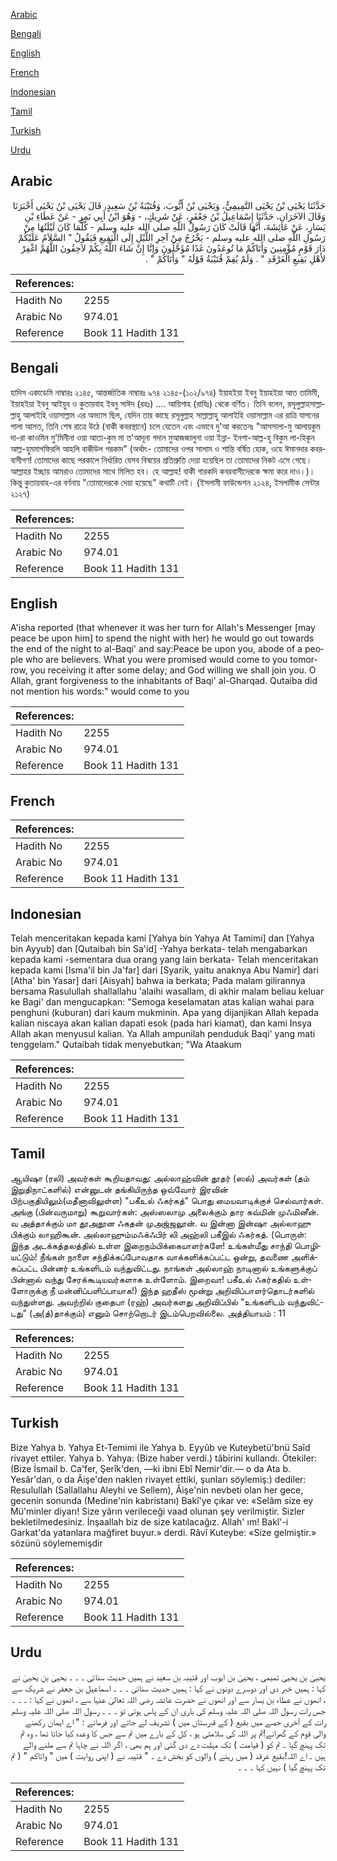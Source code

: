 [Arabic](#arabic)

[Bengali](#bengali)

[English](#english)

[French](#french)

[Indonesian](#indonesian)

[Tamil](#tamil)

[Turkish](#turkish)

[Urdu](#urdu)

## Arabic


<div dir="rtl" lang="ar" style={{fontSize:'larger',backgroundColor:'#f8f9fa',padding:20}}>
حَدَّثَنَا يَحْيَى بْنُ يَحْيَى التَّمِيمِيُّ، وَيَحْيَى بْنُ أَيُّوبَ، وَقُتَيْبَةُ بْنُ سَعِيدٍ، قَالَ يَحْيَى بْنُ يَحْيَى أَخْبَرَنَا وَقَالَ الآخَرَانِ، حَدَّثَنَا إِسْمَاعِيلُ بْنُ جَعْفَرٍ، عَنْ شَرِيكٍ، - وَهُوَ ابْنُ أَبِي نَمِرٍ - عَنْ عَطَاءِ بْنِ يَسَارٍ، عَنْ عَائِشَةَ، أَنَّهَا قَالَتْ كَانَ رَسُولُ اللَّهِ صلى الله عليه وسلم - كُلَّمَا كَانَ لَيْلَتُهَا مِنْ رَسُولِ اللَّهِ صلى الله عليه وسلم - يَخْرُجُ مِنْ آخِرِ اللَّيْلِ إِلَى الْبَقِيعِ فَيَقُولُ ‏"‏ السَّلاَمُ عَلَيْكُمْ دَارَ قَوْمٍ مُؤْمِنِينَ وَأَتَاكُمْ مَا تُوعَدُونَ غَدًا مُؤَجَّلُونَ وَإِنَّا إِنْ شَاءَ اللَّهُ بِكُمْ لاَحِقُونَ اللَّهُمَّ اغْفِرْ لأَهْلِ بَقِيعِ الْغَرْقَدِ ‏"‏ ‏.‏ وَلَمْ يُقِمْ قُتَيْبَةُ قَوْلَهُ ‏"‏ وَأَتَاكُمْ ‏"‏ ‏.‏
</div>
<div style={{backgroundColor:'#f8f9fa',padding:20, marginBottom: 10}}><table> <thead> <tr> <th>References:</th> <th></th> </tr> </thead> <tbody><tr><td>Hadith No</td><td>2255</td></tr><tr><td>Arabic No</td><td>974.01</td></tr><tr><td>Reference</td><td>Book 11 Hadith 131</td></tr></tbody></table></div>

## Bengali


<div dir="ltr" lang="bn" style={{fontSize:'larger',backgroundColor:'#f8f9fa',padding:20}}>
হাদিস একাডেমি নাম্বারঃ ২১৪৫, আন্তর্জাতিক নাম্বারঃ ৯৭৪ ২১৪৫-(১০২/৯৭৪) ইয়াহইয়া ইবনু ইয়াহইয়া আত তামিমী, ইয়াহইয়া ইবনু আইয়ুব ও কুতায়বাহ ইবনু সাঈদ (রহঃ) .... আয়িশাহ (রাযিঃ) থেকে বর্ণিত। তিনি বলেন, রসূলুল্লাহসাল্লাল্লাহু আলাইহি ওয়াসাল্লাম এর অভ্যাস ছিল, যেদিন তার কাছে রসূলুল্লাহ সাল্লাল্লাহু আলাইহি ওয়াসাল্লাম এর রাত্রি যাপনের পালা আসত, তিনি শেষ রাত্রে উঠে (বাকী কবরস্থানে) চলে যেতেন এবং এভাবে দু'আ করতেনঃ "আসসালা-মু আলায়কুম দা-রা কাওমিন মু'মিনীনা ওয়া আতা-কুম মা ত'আদূনা গদান মুআজজালুনা ওয়া ইন্না- ইনশা-আল্ল-হু বিকুম লা-হিকূন আল্ল-হুমমাগফিরলি আহলি বাকীউল গরকাদ” (অর্থাৎ- তোমাদের ওপর সালাম ও শান্তি বর্ষিত হোক, ওহে ঈমানদার কবরবাসীগণ! তোমাদের কাছে পরকালে নির্ধারিত যেসব বিষয়ের প্রতিশ্রুতি দেয়া হয়েছিল তা তোমাদের নিকট এসে গেছে। আল্লাহর ইচ্ছায় আমরাও তোমাদের সাথে মিলিত হব। হে আল্লাহ! বাকী গারকদি কবরবাসীদেরকে ক্ষমা করে দাও।)। কিন্তু কুতায়বাহ-এর বর্ণনায় "তোমাদেরকে দেয়া হয়েছে" কথাটি নেই। (ইসলামী ফাউন্ডেশন ২১২৪, ইসলামীক সেন্টার ২১২৭)
</div>
<div style={{backgroundColor:'#f8f9fa',padding:20, marginBottom: 10}}><table> <thead> <tr> <th>References:</th> <th></th> </tr> </thead> <tbody><tr><td>Hadith No</td><td>2255</td></tr><tr><td>Arabic No</td><td>974.01</td></tr><tr><td>Reference</td><td>Book 11 Hadith 131</td></tr></tbody></table></div>

## English


<div dir="ltr" lang="en" style={{fontSize:'larger',backgroundColor:'#f8f9fa',padding:20}}>
A'isha reported (that whenever it was her turn for Allah's Messenger [may peace be upon him] to spend the night with her) he would go out towards the end of the night to al-Baqi' and say:Peace be upon you, abode of a people who are believers. What you were promised would come to you tomorrow, you receiving it after some delay; and God willing we shall join you. O Allah, grant forgiveness to the inhabitants of Baqi' al-Gharqad. Qutaiba did not mention his words:" would come to you
</div>
<div style={{backgroundColor:'#f8f9fa',padding:20, marginBottom: 10}}><table> <thead> <tr> <th>References:</th> <th></th> </tr> </thead> <tbody><tr><td>Hadith No</td><td>2255</td></tr><tr><td>Arabic No</td><td>974.01</td></tr><tr><td>Reference</td><td>Book 11 Hadith 131</td></tr></tbody></table></div>

## French


<div dir="ltr" lang="fr" style={{fontSize:'larger',backgroundColor:'#f8f9fa',padding:20}}>

</div>
<div style={{backgroundColor:'#f8f9fa',padding:20, marginBottom: 10}}><table> <thead> <tr> <th>References:</th> <th></th> </tr> </thead> <tbody><tr><td>Hadith No</td><td>2255</td></tr><tr><td>Arabic No</td><td>974.01</td></tr><tr><td>Reference</td><td>Book 11 Hadith 131</td></tr></tbody></table></div>

## Indonesian


<div dir="ltr" lang="id" style={{fontSize:'larger',backgroundColor:'#f8f9fa',padding:20}}>
Telah menceritakan kepada kami [Yahya bin Yahya At Tamimi] dan [Yahya bin Ayyub] dan [Qutaibah bin Sa'id] -Yahya berkata- telah mengabarkan kepada kami -sementara dua orang yang lain berkata- Telah menceritakan kepada kami [Isma'il bin Ja'far] dari [Syarik, yaitu anaknya Abu Namir] dari [Atha' bin Yasar] dari [Aisyah] bahwa ia berkata; Pada malam gilirannya bersama Rasulullah shallallahu 'alaihi wasallam, di akhir malam beliau keluar ke Bagi' dan mengucapkan: "Semoga keselamatan atas kalian wahai para penghuni (kuburan) dari kaum mukminin. Apa yang dijanjikan Allah kepada kalian niscaya akan kalian dapati esok (pada hari kiamat), dan kami Insya Allah akan menyusul kalian. Ya Allah ampunilah penduduk Baqi' yang mati tenggelam." Qutaibah tidak menyebutkan; "Wa Ataakum
</div>
<div style={{backgroundColor:'#f8f9fa',padding:20, marginBottom: 10}}><table> <thead> <tr> <th>References:</th> <th></th> </tr> </thead> <tbody><tr><td>Hadith No</td><td>2255</td></tr><tr><td>Arabic No</td><td>974.01</td></tr><tr><td>Reference</td><td>Book 11 Hadith 131</td></tr></tbody></table></div>

## Tamil


<div dir="ltr" lang="ta" style={{fontSize:'larger',backgroundColor:'#f8f9fa',padding:20}}>
ஆயிஷா (ரலி) அவர்கள் கூறியதாவது: அல்லாஹ்வின் தூதர் (ஸல்) அவர்கள் (தம் இறுதிநாட்களில்) என்னுடன் தங்கியிருந்த ஒவ்வோர் இரவின் பிற்பகுதியிலும்(மதீனாவிலுள்ள) "பகீஉல் ஃகர்கத்" பொது மையவாடிக்குச் செல்வார்கள். அங்கு (பின்வருமாறு) கூறுவார்கள்: அஸ்ஸலாமு அலைக்கும் தார கவ்மின் முஃமினீன். வ அத்தாக்கும் மா தூஅதூன ஃகதன் முஅஜ்ஜலூன். வ இன்னா இன்ஷா அல்லாஹு பிக்கும் லாஹிகூன். அல்லாஹும்மஃக்ஃபிர் லி அஹ்லி பகீஇல் ஃகர்கத். (பொருள்: இந்த அடக்கத்தலத்தில் உள்ள இறைநம்பிக்கையாளர்களே! உங்கள்மீது சாந்தி பொழியட்டும்! நீங்கள் நாளை சந்திக்கப்போவதாக வாக்களிக்கப்பட்ட ஒன்று, தவணை அளிக்கப்பட்ட பின்னர் உங்களிடம் வந்துவிட்டது. நாங்கள் அல்லாஹ் நாடினால் உங்களுக்குப் பின்னால் வந்து சேரக்கூடியவர்களாக உள்ளோம். இறைவா! பகீஉல் ஃகர்கதில் உள்ளோருக்கு நீ மன்னிப்பளிப்பாயாக!) இந்த ஹதீஸ் மூன்று அறிவிப்பாளர்தொடர்களில் வந்துள்ளது. அவற்றில் குதைபா (ரஹ்) அவர்களது அறிவிப்பில் "உங்களிடம் வந்துவிட்டது" (அ(த்)தாக்கும்) எனும் சொற்றொடர் இடம்பெறவில்லை. அத்தியாயம் : 11
</div>
<div style={{backgroundColor:'#f8f9fa',padding:20, marginBottom: 10}}><table> <thead> <tr> <th>References:</th> <th></th> </tr> </thead> <tbody><tr><td>Hadith No</td><td>2255</td></tr><tr><td>Arabic No</td><td>974.01</td></tr><tr><td>Reference</td><td>Book 11 Hadith 131</td></tr></tbody></table></div>

## Turkish


<div dir="ltr" lang="tr" style={{fontSize:'larger',backgroundColor:'#f8f9fa',padding:20}}>
Bize Yahya b. Yahya Et-Temimi ile Yahya b. Eyyûb ve Kuteybetü'bnü Saîd rivayet ettiler. Yahya b. Yahya: (Bize haber verdi.) tâbirini kullandı. Ötekiler: (Bize İsmail b. Ca'fer, Şerîk'den, —ki ibni Ebî Nemir'dir.— o da Ata b. Yesâr'dan, o da Âişe'den naklen rivayet ettiki, şunları söylemiş:) dediler: Resulullah (Sallallahu Aleyhi ve Sellem), Âişe'nin nevbeti olan her gece, gecenin sonunda (Medine'nin kabristanı) Bakî'ye çıkar ve: «Selâm size ey Mü'minler diyarı! Size yârın verileceği vaad olunan şey verilmiştir. Sizler bekletilmedesiniz. İnşaallah biz de size katılacağız. Allah' ım! Bakî'-i Garkat'da yatanlara mağfiret buyur.» derdi. Râvî Kuteybe: «Size gelmiştir.» sözünü söylememişdir
</div>
<div style={{backgroundColor:'#f8f9fa',padding:20, marginBottom: 10}}><table> <thead> <tr> <th>References:</th> <th></th> </tr> </thead> <tbody><tr><td>Hadith No</td><td>2255</td></tr><tr><td>Arabic No</td><td>974.01</td></tr><tr><td>Reference</td><td>Book 11 Hadith 131</td></tr></tbody></table></div>

## Urdu


<div dir="rtl" lang="ur" style={{fontSize:'larger',backgroundColor:'#f8f9fa',padding:20}}>
یحییٰ بن یحییٰ تمیمی ، یحییٰ بن ایوب اور قتیبہ بن سعید نے ہمیں حدیث سنائی ۔ ۔ ۔ یحییٰ بن یحییٰ نے کہا : ہمیں خبر دی اور دوسرے دونوں نے کہا : ہمیں حدیث سنائی ۔ ۔ ۔ اسماعیل بن جعفر نے شریک سے ، انھوں نے عطاء بن یسار سے اور انھوں نے حضرت عائشہ رضی اللہ تعالیٰ عنہا سے ، انھوں نے کہا : ۔ ۔ ۔ جس رات رسول اللہ صلی اللہ علیہ وسلم کی باری ان کے پاس ہوتی تو ۔ ۔ ۔ رسول اللہ صلی اللہ علیہ وسلم رات کے آخری حصے میں بقیع ( کے قبرستان میں ) تشریف لے جاتے اور فرماتے : " اے ایمان رکھنے والی قوم کے گھرانے!تم پر اللہ کی سلامتی ہو ، کل کے بارے میں تم سے جس کا وعدہ کیا جاتا تھا ، وہ تم تک پہنچ گیا ۔ تم کو ( قیامت ) تک مہلت دے دی گئی اور ہم بھی ، اگر اللہ نے چاہا تم سے ملنے والے ہیں ۔ اے اللہ!بقیع غرقد ( میں رہنے ) والوں کو بخش دے ۔ " قتیبہ نے ( اپنی روایت ) میں " واتاكم " ( تم تک پہنچ گیا ) نہیں کہا ۔ ۔ ۔
</div>
<div style={{backgroundColor:'#f8f9fa',padding:20, marginBottom: 10}}><table> <thead> <tr> <th>References:</th> <th></th> </tr> </thead> <tbody><tr><td>Hadith No</td><td>2255</td></tr><tr><td>Arabic No</td><td>974.01</td></tr><tr><td>Reference</td><td>Book 11 Hadith 131</td></tr></tbody></table></div>